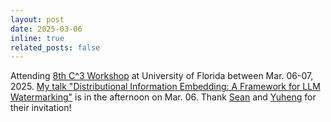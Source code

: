 ```yaml
---
layout: post
date: 2025-03-06 
inline: true
related_posts: false
---
```


Attending [8th C^3 Workshop](https://meyn.ece.ufl.edu/c3/c3-8/) at University of Florida between Mar. 06-07, 2025. [My talk "Distributional Information Embedding:
A Framework for LLM Watermarking"](/assets/pdf/UF_WM.pdf) is in the afternoon on Mar. 06. Thank [Sean](https://meyn.ece.ufl.edu/about/) and [Yuheng](https://buyuheng.github.io) for their invitation!

